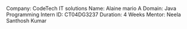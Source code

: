Company: CodeTech IT solutions Name: Alaine mario A Domain: Java Programming Intern ID: CT04DG3237 Duration: 4 Weeks Mentor: Neela Santhosh Kumar

